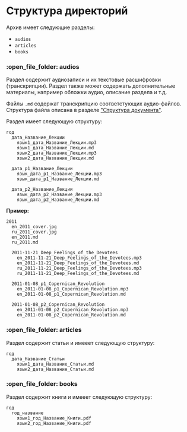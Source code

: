 # Структура директорий

Архив имеет следующие разделы:

* `audios`
* `articles`
* `books`

### :open\_file\_folder: audios

Раздел содержит аудиозаписи и их текстовые расшифровки (транскрипции). Раздел также может содержать дополнительные материалы, например обложки аудио, описание раздела  и т.д.&#x20;

Файлы `.md` содержат транскрипцию соответстующих аудио-файлов. Структура файла описана в разделе ["Структура документа"](../working-with-documents/document-structure/).

Раздел имеет следующую структуру:

```
год
  дата_Название_Лекции
    язык1_дата_Название_Лекции.mp3
    язык1_дата_Название_Лекции.md
    язык2_дата_Название_Лекции.mp3
    язык2_дата_Название_Лекции.md

  дата_p1_Название_Лекции
    язык_дата_p1_Название_Лекции.mp3
    язык_дата_p1_Название_Лекции.md

  дата_p2_Название_Лекции
    язык_дата_p2_Название_Лекции.mp3
    язык_дата_p2_Название_Лекции.md
```

**Пример:**

```
2011
  en_2011_cover.jpg
  ru_2011_cover.jpg
  en_2011.md
  ru_2011.md

  2011-11-21_Deep_Feelings_of_the_Devotees
    en_2011-11-21_Deep_Feelings_of_the_Devotees.mp3
    en_2011-11-21_Deep_Feelings_of_the_Devotees.md
    ru_2011-11-21_Deep_Feelings_of_the_Devotees.mp3
    ru_2011-11-21_Deep_Feelings_of_the_Devotees.md

  2011-01-08_p1_Copernican_Revolution
    en_2011-01-08_p1_Copernican_Revolution.mp3
    en_2011-01-08_p1_Copernican_Revolution.md

  2011-01-08_p2_Copernican_Revolution
    en_2011-01-08_p2_Copernican_Revolution.mp3
    en_2011-01-08_p2_Copernican_Revolution.md
```

### :open\_file\_folder: articles

Раздел содержит статьи и имееет следующую структуру:

```
год
  дата_Название_Статьи
    язык1_дата_Название_Статьи.md
    язык2_дата_Название_Статьи.md
```

### :open\_file\_folder: books

Раздел содержит книги и имееет следующую структуру:

```
год
  год_название
    язык1_год_Название_Книги.pdf
    язык2_год_Название_Книги.pdf
```
